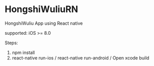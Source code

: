 # HongshiWuliuRN
HongshiWuliu App using React native 

supported:
iOS >= 8.0

Steps:
1. npm install
2. react-native run-ios / react-native run-android / Open xcode build
